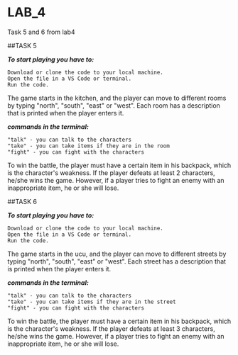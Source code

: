 # LAB_4
Task 5 and 6 from lab4


##TASK 5

***To start playing you have to:***

    Download or clone the code to your local machine.
    Open the file in a VS Code or terminal.
    Run the code.

The game starts in the kitchen, and the player can move to different rooms by typing "north", "south", "east" or "west".
Each room has a description that is printed when the player enters it.

***commands in the terminal:***

    "talk" - you can talk to the characters
    "take" - you can take items if they are in the room
    "fight" - you can fight with the characters

To win the battle, the player must have a certain item in his backpack, which is the character's weakness. If the player defeats at least 2 characters, he/she wins the game. However, if a player tries to fight an enemy with an inappropriate item, he or she will lose.


##TASK 6

***To start playing you have to:***

    Download or clone the code to your local machine.
    Open the file in a VS Code or terminal.
    Run the code.

The game starts in the ucu, and the player can move to different streets by typing "north", "south", "east" or "west".
Each street  has a description that is printed when the player enters it.

***commands in the terminal:***

    "talk" - you can talk to the characters
    "take" - you can take items if they are in the street
    "fight" - you can fight with the characters

To win the battle, the player must have a certain item in his backpack, which is the character's weakness. If the player defeats at least 3 characters, he/she wins the game. However, if a player tries to fight an enemy with an inappropriate item, he or she will lose.